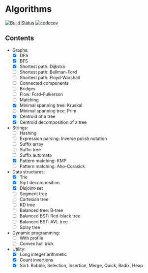 # Algorithms
[![Build Status](https://travis-ci.org/CUBERLEON/algs.svg?branch=master)](https://travis-ci.org/CUBERLEON/algs)
[![codecov](https://codecov.io/gh/CUBERLEON/algs/branch/master/graph/badge.svg)](https://codecov.io/gh/CUBERLEON/algs)

## Contents
- Graphs:
    - [x] DFS
    - [x] BFS
    - [x] Shortest path: Dijkstra
    - [ ] Shortest path: Bellman-Ford
    - [ ] Shortest path: Floyd-Warshall
    - [ ] Connected components
    - [ ] Bridges
    - [ ] Flow: Ford–Fulkerson
    - [ ] Matching
    - [x] Minimal spanning tree: Kruskal
    - [ ] Minimal spanning tree: Prim
    - [x] Centroid of a tree
    - [x] Centroid decomposition of a tree
- Strings:
    - [ ] Hashing
    - [ ] Expression parsing: Inverse polish notation
    - [ ] Suffix array
    - [ ] Suffic tree
    - [ ] Suffix automata
    - [x] Pattern matching: KMP
    - [ ] Pattern matching: Aho-Corasick
- Data structures:
    - [x] Trie
    - [x] Sqrt decomposition
    - [x] Disjoint-set
    - [ ] Segment tree
    - [ ] Cartesian tree
    - [ ] KD tree
    - [ ] Balanced tree: B-tree
    - [ ] Balanced BST: Red-black tree
    - [ ] Balanced BST: AVL tree
    - [ ] Splay tree
- Dynamic programming:
    - [ ] With profile
    - [ ] Convex hull trick
- Utility:
    - [x] Long integer arithmetic
    - [x] Count invertions
    - [x] Sort: Bubble, Selection, Insertion, Merge, Quick, Radix, Heap